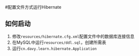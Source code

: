 #配置文件方式运行Hibernate


## 如何启动
1. 修改`resources/hibernate.cfg.xml`配置文件中的数据库连接信息
2. 在MySQL中运行`resources/ddl.sql`，创建所需表
3. 运行`cn.davy.learn.hibernate.Application`